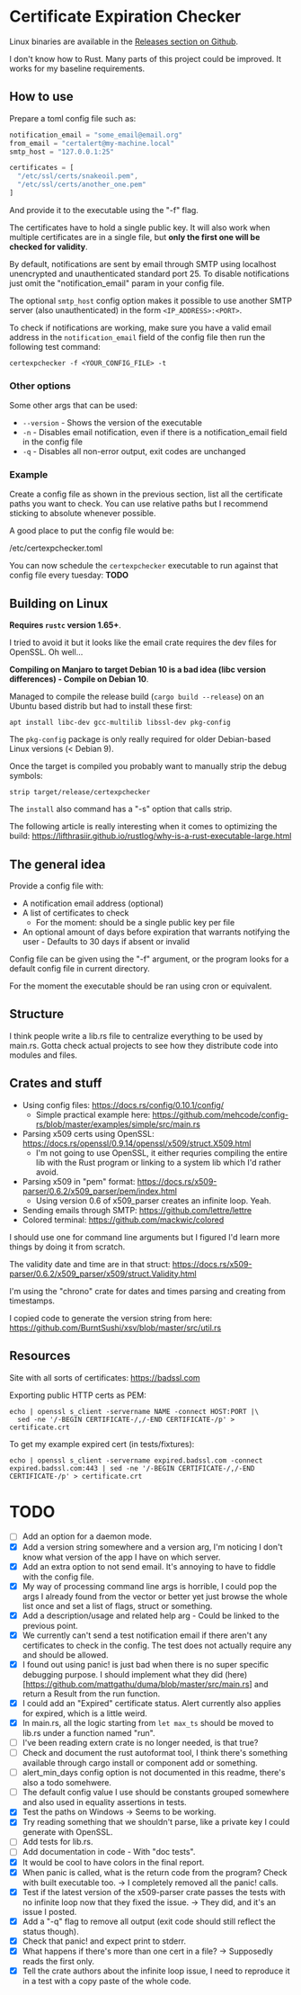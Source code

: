 # Certificate Expiration Checker
Linux binaries are available in the [Releases section on Github](https://github.com/dkvz/certificate-expiration-checker/releases).

I don't know how to Rust. Many parts of this project could be improved.
It works for my baseline requirements.

## How to use
Prepare a toml config file such as:
```js
notification_email = "some_email@email.org"
from_email = "certalert@my-machine.local"
smtp_host = "127.0.0.1:25"

certificates = [
  "/etc/ssl/certs/snakeoil.pem",
  "/etc/ssl/certs/another_one.pem"
]
```
And provide it to the executable using the "-f" flag.

The certificates have to hold a single public key. It will also work when multiple certificates are in a single file, but **only the first one will be checked for validity**.

By default, notifications are sent by email through SMTP using localhost unencrypted and unauthenticated standard port 25. To disable notifications just omit the "notification_email" param in your config file.

The optional `smtp_host` config option makes it possible to use another SMTP server (also unauthenticated) in the form `<IP_ADDRESS>:<PORT>`.

To check if notifications are working, make sure you have a valid email address in the `notification_email` field of the config file then run the following test command:
```
certexpchecker -f <YOUR_CONFIG_FILE> -t
```

### Other options
Some other args that can be used:
- `--version` - Shows the version of the executable
- `-n` - Disables email notification, even if there is a notification_email field in the config file
- `-q` - Disables all non-error output, exit codes are unchanged

### Example
Create a config file as shown in the previous section, list all the certificate paths you want to check. You can use relative paths but I recommend sticking to absolute whenever possible.

A good place to put the config file would be:
  
  /etc/certexpchecker.toml

You can now schedule the `certexpchecker` executable to run against that config file every tuesday:
**TODO**

## Building on Linux
**Requires `rustc` version 1.65+**.

I tried to avoid it but it looks like the email crate requires the dev files for OpenSSL. Oh well...

**Compiling on Manjaro to target Debian 10 is a bad idea (libc version differences) - Compile on Debian 10**.

Managed to compile the release build (`cargo build --release`) on an Ubuntu based distrib but had to install these first:
```
apt install libc-dev gcc-multilib libssl-dev pkg-config
```
The `pkg-config` package is only really required for older Debian-based Linux versions (< Debian 9).

Once the target is compiled you probably want to manually strip the debug symbols:
```
strip target/release/certexpchecker
```
The `install` also command has a "-s" option that calls strip.

The following article is really interesting when it comes to optimizing the build: https://lifthrasiir.github.io/rustlog/why-is-a-rust-executable-large.html

## The general idea
Provide a config file with:
- A notification email address (optional)
- A list of certificates to check
  * For the moment: should be a single public key per file
- An optional amount of days before expiration that warrants notifying the user - Defaults to 30 days if absent or invalid

Config file can be given using the "-f" argument, or the program looks for a default config file in current directory.

For the moment the executable should be ran using cron or equivalent.

## Structure
I think people write a lib.rs file to centralize everything to be used by main.rs. Gotta check actual projects to see how they distribute code into modules and files.

## Crates and stuff
* Using config files: https://docs.rs/config/0.10.1/config/
  * Simple practical example here: https://github.com/mehcode/config-rs/blob/master/examples/simple/src/main.rs
* Parsing x509 certs using OpenSSL: https://docs.rs/openssl/0.9.14/openssl/x509/struct.X509.html
  * I'm not going to use OpenSSL, it either requries compiling the entire lib with the Rust program or linking to a system lib which I'd rather avoid.
* Parsing x509 in "pem" format: https://docs.rs/x509-parser/0.6.2/x509_parser/pem/index.html
  * Using version 0.6 of x509_parser creates an infinite loop. Yeah.
* Sending emails through SMTP: https://github.com/lettre/lettre
* Colored terminal: https://github.com/mackwic/colored

I should use one for command line arguments but I figured I'd learn more things by doing it from scratch.

The validity date and time are in that struct: https://docs.rs/x509-parser/0.6.2/x509_parser/x509/struct.Validity.html

I'm using the "chrono" crate for dates and times parsing and creating from timestamps.

I copied code to generate the version string from here: https://github.com/BurntSushi/xsv/blob/master/src/util.rs

## Resources
Site with all sorts of certificates: https://badssl.com

Exporting public HTTP certs as PEM:
```
echo | openssl s_client -servername NAME -connect HOST:PORT |\
  sed -ne '/-BEGIN CERTIFICATE-/,/-END CERTIFICATE-/p' > certificate.crt
```

To get my example expired cert (in tests/fixtures):
```
echo | openssl s_client -servername expired.badssl.com -connect expired.badssl.com:443 | sed -ne '/-BEGIN CERTIFICATE-/,/-END CERTIFICATE-/p' > certificate.crt
```

# TODO
- [ ] Add an option for a daemon mode.
- [x] Add a version string somewhere and a version arg, I'm noticing I don't know what version of the app I have on which server.
- [x] Add an extra option to not send email. It's annoying to have to fiddle with the config file.
- [x] My way of processing command line args is horrible, I could pop the args I already found from the vector or better yet just browse the whole list once and set a list of flags, struct or something.
- [x] Add a description/usage and related help arg - Could be linked to the previous point.
- [x] We currently can't send a test notification email if there aren't any certificates to check in the config. The test does not actually require any and should be allowed.
- [x] I found out using panic! is just bad when there is no super specific debugging purpose. I should implement what they did (here)[https://github.com/mattgathu/duma/blob/master/src/main.rs] and return a Result from the run function.
- [x] I could add an "Expired" certificate status. Alert currently also applies for expired, which is a little weird.
- [x] In main.rs, all the logic starting from `let max_ts` should be moved to lib.rs under a function named "run".
- [ ] I've been reading extern crate is no longer needed, is that true?
- [ ] Check and document the rust autoformat tool, I think there's something available through cargo install or component add or something.
- [ ] alert_min_days config option is not documented in this readme, there's also a todo somehwere.
- [ ] The default config value I use should be constants grouped somewhere and also used in equality assertions in tests.
- [x] Test the paths on Windows -> Seems to be working.
- [x] Try reading something that we shouldn't parse, like a private key I could generate with OpenSSL.
- [ ] Add tests for lib.rs.
- [ ] Add documentation in code - With "doc tests".
- [x] It would be cool to have colors in the final report.
- [x] When panic is called, what is the return code from the program? Check with built executable too. -> I completely removed all the panic! calls.
- [x] Test if the latest version of the x509-parser crate passes the tests with no infinite loop now that they fixed the issue. -> They did, and it's an issue I posted.
- [x] Add a "-q" flag to remove all output (exit code should still reflect the status though).
- [x] Check that panic! and expect print to stderr.
- [x] What happens if there's more than one cert in a file? -> Supposedly reads the first only.
- [x] Tell the crate authors about the infinite loop issue, I need to reproduce it in a test with a copy paste of the whole code.
